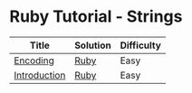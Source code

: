 # Ruby Tutorial - Strings

| Title | Solution | Difficulty |
| ----- | -------- | ---------- |
| [Encoding](https://www.hackerrank.com/challenges/ruby-strings-encoding) | [Ruby](./Encoding/main.rb) | Easy |
| [Introduction](https://www.hackerrank.com/challenges/ruby-strings-introduction) | [Ruby](./Introduction/main.rb) | Easy |
